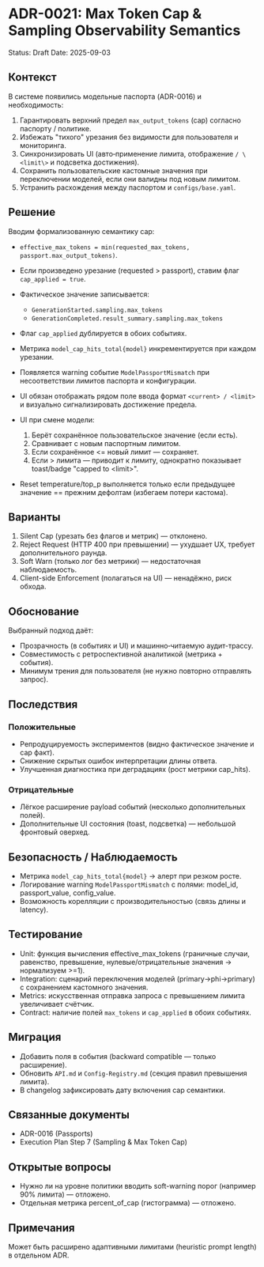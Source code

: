# ADR-0021: Max Token Cap & Sampling Observability Semantics

Status: Draft
Date: 2025-09-03

## Контекст

В системе появились модельные паспорта (ADR-0016) и необходимость:
1. Гарантировать верхний предел `max_output_tokens` (cap) согласно паспорту / политике.
2. Избежать "тихого" урезания без видимости для пользователя и мониторинга.
3. Синхронизировать UI (авто‑применение лимита, отображение `/ \<limit\>` и подсветка достижения).
4. Сохранить пользовательские кастомные значения при переключении моделей, если они валидны под новым лимитом.
5. Устранить расхождения между паспортом и `configs/base.yaml`.

## Решение

Вводим формализованную семантику cap:

- `effective_max_tokens = min(requested_max_tokens, passport.max_output_tokens)`.
- Если произведено урезание (requested > passport), ставим флаг `cap_applied = true`.
- Фактическое значение записывается:
  - `GenerationStarted.sampling.max_tokens`
  - `GenerationCompleted.result_summary.sampling.max_tokens`
- Флаг `cap_applied` дублируется в обоих событиях.
- Метрика `model_cap_hits_total{model}` инкрементируется при каждом урезании.
- Появляется warning событие `ModelPassportMismatch` при несоответствии лимитов паспорта и конфигурации.
- UI обязан отображать рядом поле ввода формат `<current> / <limit>` и визуально сигнализировать достижение предела.
- UI при смене модели:

  1. Берёт сохранённое пользовательское значение (если есть).
  2. Сравнивает с новым паспортным лимитом.
  3. Если сохранённое <= новый лимит — сохраняет.
  4. Если > лимита — приводит к лимиту, однократно показывает toast/badge "capped to \<limit\>".
- Reset temperature/top_p выполняется только если предыдущее значение == прежним дефолтам (избегаем потери кастома).

## Варианты

1. Silent Cap (урезать без флагов и метрик) — отклонено.
2. Reject Request (HTTP 400 при превышении) — ухудшает UX, требует дополнительного раунда.
3. Soft Warn (только лог без метрики) — недостаточная наблюдаемость.
4. Client-side Enforcement (полагаться на UI) — ненадёжно, риск обхода.

## Обоснование

Выбранный подход даёт:

- Прозрачность (в событиях и UI) и машинно‑читаемую аудит-трассу.
- Совместимость с ретроспективной аналитикой (метрика + события).
- Минимум трения для пользователя (не нужно повторно отправлять запрос).

## Последствия

### Положительные

- Репродуцируемость экспериментов (видно фактическое значение и cap факт).
- Снижение скрытых ошибок интерпретации длины ответа.
- Улучшенная диагностика при деградациях (рост метрики cap_hits).

### Отрицательные

- Лёгкое расширение payload событий (несколько дополнительных полей).
- Дополнительные UI состояния (toast, подсветка) — небольшой фронтовый оверхед.

## Безопасность / Наблюдаемость

- Метрика `model_cap_hits_total{model}` → алерт при резком росте.
- Логирование warning `ModelPassportMismatch` с полями: model_id, passport_value, config_value.
- Возможность корелляции с производительностью (связь длины и latency).

## Тестирование

- Unit: функция вычисления effective_max_tokens (граничные случаи, равенство, превышение, нулевые/отрицательные значения → нормализуем >=1).
- Integration: сценарий переключения моделей (primary→phi→primary) с сохранением кастомного значения.
- Metrics: искусственная отправка запроса с превышением лимита увеличивает счётчик.
- Contract: наличие полей `max_tokens` и `cap_applied` в обоих событиях.

## Миграция

- Добавить поля в события (backward compatible — только расширение).
- Обновить `API.md` и `Config-Registry.md` (секция правил превышения лимита).
- В changelog зафиксировать дату включения cap семантики.

## Связанные документы

- ADR-0016 (Passports)
- Execution Plan Step 7 (Sampling & Max Token Cap)

## Открытые вопросы

- Нужно ли на уровне политики вводить soft-warning порог (например 90% лимита) — отложено.
- Отдельная метрика percent_of_cap (гистограмма) — отложено.

## Примечания

Может быть расширено адаптивными лимитами (heuristic prompt length) в отдельном ADR.
